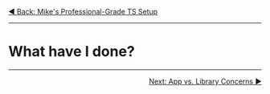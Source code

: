 <p align='left'>
 <a href="04-mikes-ts-setup.md">◀ Back: Mike's Professional-Grade TS Setup</a>
</p>

---

# What have I done?

---

<p align='right'>
 <a href="./03-app-vs-library-concerns.md">Next: App vs. Library Concerns ▶</a>
</p>

